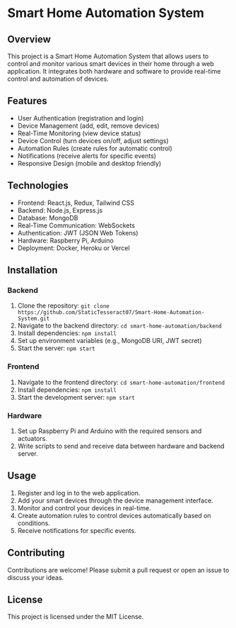 # Smart Home Automation System

## Overview
This project is a Smart Home Automation System that allows users to control and monitor various smart devices in their home through a web application. It integrates both hardware and software to provide real-time control and automation of devices.

## Features
- User Authentication (registration and login)
- Device Management (add, edit, remove devices)
- Real-Time Monitoring (view device status)
- Device Control (turn devices on/off, adjust settings)
- Automation Rules (create rules for automatic control)
- Notifications (receive alerts for specific events)
- Responsive Design (mobile and desktop friendly)

## Technologies
- Frontend: React.js, Redux, Tailwind CSS
- Backend: Node.js, Express.js
- Database: MongoDB
- Real-Time Communication: WebSockets
- Authentication: JWT (JSON Web Tokens)
- Hardware: Raspberry Pi, Arduino
- Deployment: Docker, Heroku or Vercel

## Installation

### Backend
1. Clone the repository: `git clone https://github.com/StaticTesseract07/Smart-Home-Automation-System.git`
2. Navigate to the backend directory: `cd smart-home-automation/backend`
3. Install dependencies: `npm install`
4. Set up environment variables (e.g., MongoDB URI, JWT secret)
5. Start the server: `npm start`

### Frontend
1. Navigate to the frontend directory: `cd smart-home-automation/frontend`
2. Install dependencies: `npm install`
3. Start the development server: `npm start`

### Hardware
1. Set up Raspberry Pi and Arduino with the required sensors and actuators.
2. Write scripts to send and receive data between hardware and backend server.

## Usage
1. Register and log in to the web application.
2. Add your smart devices through the device management interface.
3. Monitor and control your devices in real-time.
4. Create automation rules to control devices automatically based on conditions.
5. Receive notifications for specific events.

## Contributing
Contributions are welcome! Please submit a pull request or open an issue to discuss your ideas.

## License
This project is licensed under the MIT License.
